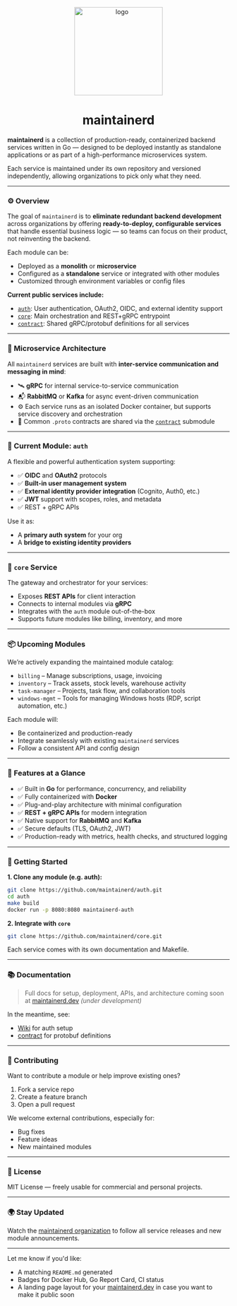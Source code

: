 <p align="center">
  <img width="200" height="200" alt="logo" src="https://github.com/user-attachments/assets/3545c8ef-fe74-42c4-890e-0becf4f5ae2f" />
</p>

<h1 align="center">maintainerd</h1>

**maintainerd** is a collection of production-ready, containerized backend services written in Go — designed to be deployed instantly as standalone applications or as part of a high-performance microservices system.

Each service is maintained under its own repository and versioned independently, allowing organizations to pick only what they need.

---

### ⚙️ Overview

The goal of `maintainerd` is to **eliminate redundant backend development** across organizations by offering **ready-to-deploy, configurable services** that handle essential business logic — so teams can focus on their product, not reinventing the backend.

Each module can be:

* Deployed as a **monolith** or **microservice**
* Configured as a **standalone** service or integrated with other modules
* Customized through environment variables or config files

**Current public services include:**

* [`auth`](https://github.com/maintainerd/auth): User authentication, OAuth2, OIDC, and external identity support
* [`core`](https://github.com/maintainerd/core): Main orchestration and REST+gRPC entrypoint
* [`contract`](https://github.com/maintainerd/contract): Shared gRPC/protobuf definitions for all services

---

### 🧩 Microservice Architecture

All `maintainerd` services are built with **inter-service communication and messaging in mind**:

* 🛰 **gRPC** for internal service-to-service communication
* 📬 **RabbitMQ** or **Kafka** for async event-driven communication
* ⚙️ Each service runs as an isolated Docker container, but supports service discovery and orchestration
* 🔗 Common `.proto` contracts are shared via the [`contract`](https://github.com/maintainerd/contract) submodule

---

### 🔐 Current Module: `auth`

A flexible and powerful authentication system supporting:

* ✅ **OIDC** and **OAuth2** protocols
* ✅ **Built-in user management system**
* ✅ **External identity provider integration** (Cognito, Auth0, etc.)
* ✅ **JWT** support with scopes, roles, and metadata
* ✅ REST + gRPC APIs

Use it as:

* A **primary auth system** for your org
* A **bridge to existing identity providers**

---

### 🧠 `core` Service

The gateway and orchestrator for your services:

* Exposes **REST APIs** for client interaction
* Connects to internal modules via **gRPC**
* Integrates with the `auth` module out-of-the-box
* Supports future modules like billing, inventory, and more

---

### 📦 Upcoming Modules

We’re actively expanding the maintained module catalog:

* `billing` – Manage subscriptions, usage, invoicing
* `inventory` – Track assets, stock levels, warehouse activity
* `task-manager` – Projects, task flow, and collaboration tools
* `windows-mgmt` – Tools for managing Windows hosts (RDP, script automation, etc.)

Each module will:

* Be containerized and production-ready
* Integrate seamlessly with existing `maintainerd` services
* Follow a consistent API and config design

---

### 🧰 Features at a Glance

* ✅ Built in **Go** for performance, concurrency, and reliability
* ✅ Fully containerized with **Docker**
* ✅ Plug-and-play architecture with minimal configuration
* ✅ **REST + gRPC APIs** for modern integration
* ✅ Native support for **RabbitMQ** and **Kafka**
* ✅ Secure defaults (TLS, OAuth2, JWT)
* ✅ Production-ready with metrics, health checks, and structured logging

---

### 🚀 Getting Started

**1. Clone any module (e.g. auth):**

```bash
git clone https://github.com/maintainerd/auth.git
cd auth
make build
docker run -p 8080:8080 maintainerd-auth
```

**2. Integrate with `core`**

```bash
git clone https://github.com/maintainerd/core.git
```

Each service comes with its own documentation and Makefile.

---

### 📚 Documentation

> Full docs for setup, deployment, APIs, and architecture coming soon at [maintainerd.dev](https://maintainerd.dev) *(under development)*

In the meantime, see:

* [Wiki](https://github.com/maintainerd/auth/wiki) for auth setup
* [contract](https://github.com/maintainerd/contract) for protobuf definitions

---

### 🤝 Contributing

Want to contribute a module or help improve existing ones?

1. Fork a service repo
2. Create a feature branch
3. Open a pull request

We welcome external contributions, especially for:

* Bug fixes
* Feature ideas
* New maintained modules

---

### 📜 License

MIT License — freely usable for commercial and personal projects.

---

### 🌍 Stay Updated

Watch the [maintainerd organization](https://github.com/maintainerd) to follow all service releases and new module announcements.

---

Let me know if you'd like:

* A matching `README.md` generated
* Badges for Docker Hub, Go Report Card, CI status
* A landing page layout for your [maintainerd.dev](https://maintainerd.dev) in case you want to make it public soon
